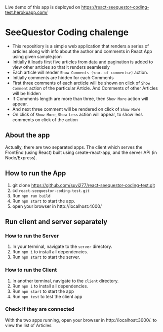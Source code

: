 Live demo of this app is deployed on  https://react-seequestor-coding-test.herokuapp.com/

# SeeQuestor Coding chalenge
- This repositiory is a simple web application that renders a series of articles along with info about the author and comments in React App using given sample.json
- Initially it loads first five articles from data and pagination is added to view other articles so that it renders seamlessly
- Each article will render `Show Comments (<no. of comments>)` action. 
- Initially comments are hidden for each Comments
- First three comments of each arcticle will be shown on click of `Show Comment` action of the particular Article. And Comments of other Articles will be hidden
- If Comments length are more than three, then `Show More` action will appear. 
- And next three comment will be rendered on click of `Show More`
- On click of `Show More`, `Show Less` action will appear, to show less comments on click of the action

## About the app
Actually, there are two separated apps. The client which serves the FrontEnd (using React) built using create-react-app, and the server API (in Node/Express).

## How to run the App
1. git clone https://github.com/suvi277/react-seequestor-coding-test.git
2. cd `react-seequestor-coding-test.git`
3. Run `npm run build`
4. Run `npm start` to start the app.
5. open your browser in http://localhost:4000/

## Run client and server separately

### How to run the Server
1. In your terminal, navigate to the `server` directory.
2. Run `npm i` to install all dependencies.
3. Run `npm start` to start the server.

### How to run the Client
1. In another terminal, navigate to the `client` directory.
2. Run `npm i` to install all dependencies.
3. Run `npm start` to start the app
3. Run `npm test` to test the client app

### Check if they are connected
With the two apps running, open your browser in http://localhost:3000/. to view the list of Articles

